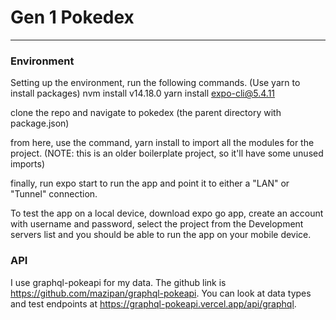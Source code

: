 # Gen 1 Pokedex

----

### Environment

Setting up the environment, run the following commands. (Use yarn to install packages)
nvm install v14.18.0
yarn install expo-cli@5.4.11

clone the repo and navigate to pokedex (the parent directory with package.json)

from here, use the command, yarn install to import all the modules for the project. (NOTE: this is an older boilerplate
project, so it'll have some unused imports)

finally, run expo start to run the app and point it to either a "LAN" or "Tunnel" connection.

To test the app on a local device, download expo go app, create an account with username and password, select the project from
the Development servers list and you should be able to run the app on your mobile device.

### API
I use graphql-pokeapi for my data. The github link is https://github.com/mazipan/graphql-pokeapi.
You can look at data types and test endpoints at https://graphql-pokeapi.vercel.app/api/graphql.


